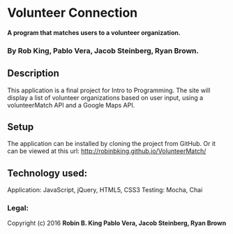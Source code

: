 # Volunteer Connection

#### A program that matches users to a volunteer organization.

### By Rob King, Pablo Vera, Jacob Steinberg, Ryan Brown.

## Description
This application is a final project for Intro to Programming. The site will display a list of volunteer organizations based on user input, using a volunteerMatch API and a Google Maps API.

## Setup
The application can be installed by cloning the project from GitHub. Or it can be viewed at this url: http://robinbking.github.io/VolunteerMatch/

## Technology used:
Application: JavaScript, jQuery, HTML5, CSS3
Testing: Mocha, Chai

### Legal:
Copyright (c) 2016 **Robin B. King Pablo Vera, Jacob Steinberg, Ryan Brown**
